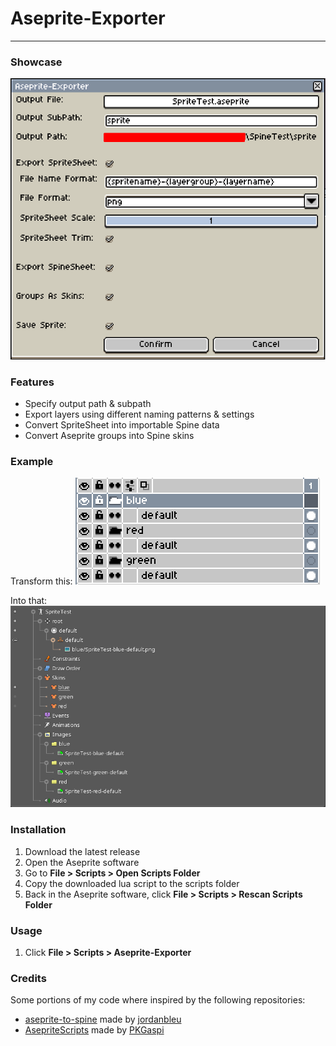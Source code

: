 # Aseprite-Exporter
---
### Showcase
![showcase](showcase-v1.png)

### Features
- Specify output path & subpath
- Export layers using different naming patterns & settings
- Convert SpriteSheet into importable Spine data
- Convert Aseprite groups into Spine skins 

### Example
Transform this:
![aseprite-example](aseprite-example.png)

Into that:
![spine-example](spine-example.png)

### Installation
1. Download the latest release
2. Open the Aseprite software
3. Go to **File > Scripts > Open Scripts Folder**
4. Copy the downloaded lua script to the scripts folder
5. Back in the Aseprite software, click **File > Scripts > Rescan Scripts Folder**

### Usage
1. Click **File > Scripts > Aseprite-Exporter**

### Credits
Some portions of my code where inspired by the following repositories:
- [aseprite-to-spine](https://github.com/jordanbleu/aseprite-to-spine) made by [jordanbleu](https://github.com/jordanbleu)
- [AsepriteScripts](https://github.com/PKGaspi/AsepriteScripts) made by [PKGaspi](https://github.com/PKGaspi)
